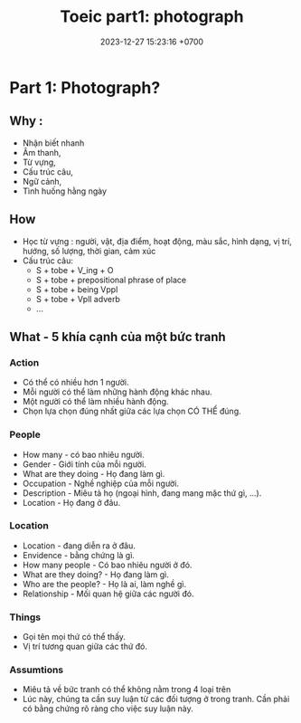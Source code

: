 ﻿---
layout: post
title:  "Toeic part1: photograph"
date:   2023-12-27 15:23:16 +0700
categories: toeic part1
---

# Part 1: Photograph?
## Why :
- Nhận biết nhanh
- Âm thanh, 
- Từ vựng, 
- Cấu trúc câu,
- Ngữ cảnh,
- Tình huống hằng ngày

## How	
- Học từ vựng : người, vật, địa điểm, hoạt động, màu sắc, hình dạng, vị trí, hướng, số lượng, thời gian, cảm xúc
- Cấu trúc câu: 
	- S + tobe + V_ing + O
	- S + tobe + prepositional phrase of place
	- S + tobe + being Vppl
	- S + tobe + Vpll adverb
	- ...

## What - 5 khía cạnh của một bức tranh
### Action
- Có thể có nhiều hơn 1 người.
- Mỗi người có thể làm những hành động khác nhau.
- Một người có thể làm nhiều hành động.
- Chọn lựa chọn đúng nhất giữa các lựa chọn CÓ THỂ đúng.

### People
- How many - có bao nhiêu người.
- Gender - Giới tính của mỗi người.
- What are they doing - Họ đang làm gì.
- Occupation - Nghề nghiệp của mỗi người.
- Description - Miêu tả họ (ngoại hình, đang mang mặc thứ gì, ...).
- Location - Họ đang ở đâu.

### Location
- Location - đang diễn ra ở đâu.
- Envidence - bằng chứng là gì.
- How many people - Có bao nhiêu người ở đó.
- What are they doing? - Họ đang làm gì.
- Who are the people? - Họ là ai, làm nghề gì.
- Relationship - Mối quan hệ giữa các người đó.

### Things
- Gọi tên mọi thứ có thể thấy.
- Vị trí tương quan giữa các thứ đó.

### Assumtions
- Miêu tả về bức tranh có thể không nằm trong 4 loại trên
- Lúc này, chúng ta cần suy luận từ các đối tượng ở trong tranh. Cần phải có bằng chứng rõ ràng cho việc suy luận này.
